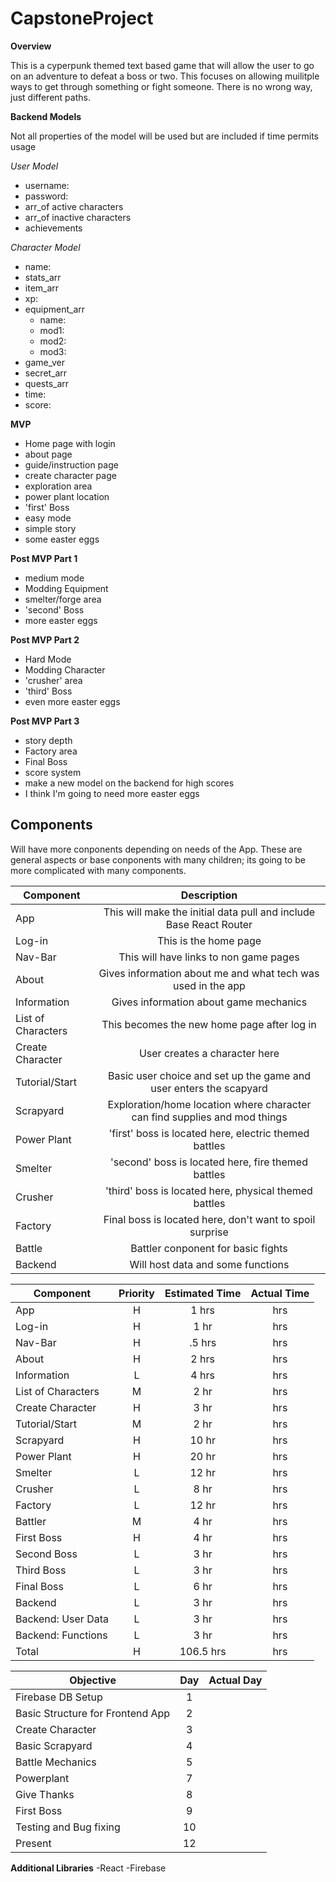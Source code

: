 # CapstoneProject

**Overview**

This is a cyperpunk themed text based game that will allow the user to go on an adventure to defeat a boss or two. This focuses on allowing muilitple ways to get through something or fight someone. There is no wrong way, just different paths.

**Backend Models**

Not all properties of the model will be used but are included if time permits usage

*User Model*
- username:
- password:
- arr_of active characters
- arr_of inactive characters
- achievements

*Character Model*
- name:
- stats_arr
- item_arr
- xp:
- equipment_arr
  - name:
  - mod1:
  - mod2:
  - mod3:
- game_ver
- secret_arr
- quests_arr
- time:
- score:
 
 **MVP**
 
 - Home page with login
 - about page
 - guide/instruction page
 - create character page
 - exploration area
 - power plant location
 - 'first' Boss
 - easy mode
 - simple story
 - some easter eggs
 
 **Post MVP Part 1**
 
 - medium mode
 - Modding Equipment
 - smelter/forge area
 - 'second' Boss
 - more easter eggs
 
 **Post MVP Part 2**
 
 - Hard Mode
 - Modding Character
 - 'crusher' area
 - 'third' Boss
 - even more easter eggs
 
 **Post MVP Part 3**
 
 - story depth
 - Factory area
 - Final Boss
 - score system
 - make a new model on the backend for high scores
 - I think I'm going to need more easter eggs
 
 ## Components

Will have more conponents depending on needs of the App. These are general aspects or base conponents with many children; its going to be more complicated with many components.

| Component | Description | 
| --- | :---: |  
| App | This will make the initial data pull and include Base React Router| 
| Log-in | This is the home page | 
| Nav-Bar | This will have links to non game pages | 
| About | Gives information about me and what tech was used in the app | 
| Information | Gives information about game mechanics | 
| List of Characters | This becomes the new home page after log in | 
| Create Character | User creates a character here |
| Tutorial/Start | Basic user choice and set up the game and user enters the scapyard | 
| Scrapyard | Exploration/home location where character can find supplies and mod things | 
| Power Plant | 'first' boss is located here, electric themed battles | 
| Smelter | 'second' boss is located here, fire themed battles | 
| Crusher | 'third' boss is located here, physical themed battles |
| Factory | Final boss is located here, don't want to spoil surprise |
| Battle | Battler conponent for basic fights |
| Backend | Will host data and some functions |

| Component | Priority | Estimated Time | Actual Time |
| --- | :---: |  :---: | :---: |
| App | H | 1 hrs|  hrs |
| Log-in | H | 1 hr| hrs |
| Nav-Bar | H | .5 hrs |  hrs |
| About | H | 2 hrs | hrs |
| Information | L | 4 hrs | hrs |
| List of Characters | M | 2 hr| hrs |
| Create Character | H | 3 hr| hrs |
| Tutorial/Start | M | 2 hr| hrs |
| Scrapyard | H | 10 hr| hrs |
| Power Plant | H | 20 hr| hrs |
| Smelter | L | 12 hr| hrs |
| Crusher | L | 8 hr| hrs |
| Factory | L | 12 hr| hrs |
| Battler | M | 4 hr| hrs |
| First Boss | H | 4 hr| hrs |
| Second Boss | L | 3 hr| hrs |
| Third Boss | L | 3 hr| hrs |
| Final Boss | L | 6 hr| hrs |
| Backend | L | 3 hr| hrs |
| Backend: User Data | L | 3 hr| hrs |
| Backend: Functions | L | 3 hr| hrs |
| Total | H | 106.5 hrs|  hrs |

| Objective | Day | Actual Day |
| --- | :---: |  :---: |
| Firebase DB Setup | 1 |  |
| Basic Structure for Frontend App | 2 |  |
| Create Character | 3 |  |
| Basic Scrapyard | 4 |  |
| Battle Mechanics | 5 |  |
| Powerplant | 7 |  |
| Give Thanks | 8 |  |
| First Boss | 9 |  |
| Testing and Bug fixing | 10 |  |
| Present | 12 |  |

**Additional Libraries**
-React
-Firebase
